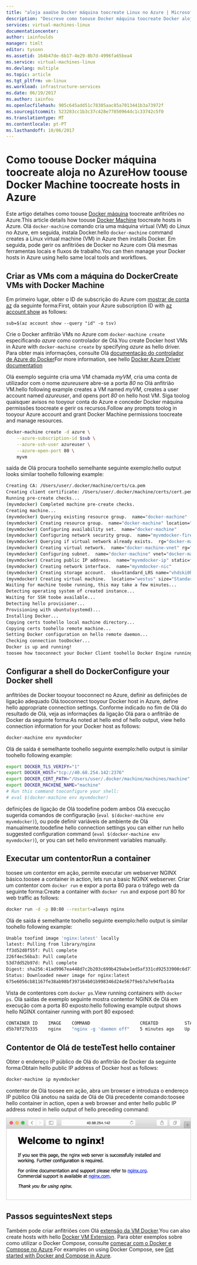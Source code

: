 ```yaml
---
title: "aloja aaaUse Docker máquina toocreate Linux no Azure | Microsoft Docs"
description: "Descreve como toouse Docker máquina toocreate Docker aloja no Azure."
services: virtual-machines-linux
documentationcenter: 
author: iainfoulds
manager: timlt
editor: tysonn
ms.assetid: 164b47de-6b17-4e29-8b7d-4996fa65bea4
ms.service: virtual-machines-linux
ms.devlang: multiple
ms.topic: article
ms.tgt_pltfrm: vm-linux
ms.workload: infrastructure-services
ms.date: 06/19/2017
ms.author: iainfou
ms.openlocfilehash: 905c645add51c78305aac85a7013441b3a73972f
ms.sourcegitcommit: 523283cc1b3c37c428e77850964dc1c33742c5f0
ms.translationtype: MT
ms.contentlocale: pt-PT
ms.lasthandoff: 10/06/2017
---
```

# <a name="how-toouse-docker-machine-toocreate-hosts-in-azure"></a><span data-ttu-id="e5404-103">Como toouse Docker máquina toocreate aloja no Azure</span><span class="sxs-lookup"><span data-stu-id="e5404-103">How toouse Docker Machine toocreate hosts in Azure</span></span>
<span data-ttu-id="e5404-104">Este artigo detalhes como toouse [Docker máquina](https://docs.docker.com/machine/) toocreate anfitriões no Azure.</span><span class="sxs-lookup"><span data-stu-id="e5404-104">This article details how toouse [Docker Machine](https://docs.docker.com/machine/) toocreate hosts in Azure.</span></span> <span data-ttu-id="e5404-105">Olá `docker-machine` comando cria uma máquina virtual (VM) do Linux no Azure, em seguida, instala Docker.</span><span class="sxs-lookup"><span data-stu-id="e5404-105">hello `docker-machine` command creates a Linux virtual machine (VM) in Azure then installs Docker.</span></span> <span data-ttu-id="e5404-106">Em seguida, pode gerir os anfitriões de Docker no Azure com Olá mesmas ferramentas locais e fluxos de trabalho.</span><span class="sxs-lookup"><span data-stu-id="e5404-106">You can then manage your Docker hosts in Azure using hello same local tools and workflows.</span></span>

## <a name="create-vms-with-docker-machine"></a><span data-ttu-id="e5404-107">Criar as VMs com a máquina do Docker</span><span class="sxs-lookup"><span data-stu-id="e5404-107">Create VMs with Docker Machine</span></span>
<span data-ttu-id="e5404-108">Em primeiro lugar, obter o ID de subscrição do Azure com [mostrar de conta az](/cli/azure/account#show) da seguinte forma:</span><span class="sxs-lookup"><span data-stu-id="e5404-108">First, obtain your Azure subscription ID with [az account show](/cli/azure/account#show) as follows:</span></span>

```azurecli
sub=$(az account show --query "id" -o tsv)
```

<span data-ttu-id="e5404-109">Crie o Docker anfitrião VMs no Azure com `docker-machine create` especificando *azure* como controlador de Olá.</span><span class="sxs-lookup"><span data-stu-id="e5404-109">You create Docker host VMs in Azure with `docker-machine create` by specifying *azure* as hello driver.</span></span> <span data-ttu-id="e5404-110">Para obter mais informações, consulte Olá [documentação do controlador de Azure do Docker](https://docs.docker.com/machine/drivers/azure/)</span><span class="sxs-lookup"><span data-stu-id="e5404-110">For more information, see hello [Docker Azure Driver documentation](https://docs.docker.com/machine/drivers/azure/)</span></span>

<span data-ttu-id="e5404-111">Olá exemplo seguinte cria uma VM chamada *myVM*, cria uma conta de utilizador com o nome *azureuser*e abre-se a porta *80* no Olá anfitrião VM.</span><span class="sxs-lookup"><span data-stu-id="e5404-111">hello following example creates a VM named *myVM*, creates a user account named *azureuser*, and opens port *80* on hello host VM.</span></span> <span data-ttu-id="e5404-112">Siga toolog quaisquer avisos no tooyour conta do Azure e conceder Docker máquina permissões toocreate e gerir os recursos.</span><span class="sxs-lookup"><span data-stu-id="e5404-112">Follow any prompts toolog in tooyour Azure account and grant Docker Machine permissions toocreate and manage resources.</span></span>

```bash
docker-machine create -d azure \
    --azure-subscription-id $sub \
    --azure-ssh-user azureuser \
    --azure-open-port 80 \
    myvm
```

<span data-ttu-id="e5404-113">saída de Olá procura toohello semelhante seguinte exemplo:</span><span class="sxs-lookup"><span data-stu-id="e5404-113">hello output looks similar toohello following example:</span></span>

```bash
Creating CA: /Users/user/.docker/machine/certs/ca.pem
Creating client certificate: /Users/user/.docker/machine/certs/cert.pem
Running pre-create checks...
(myvmdocker) Completed machine pre-create checks.
Creating machine...
(myvmdocker) Querying existing resource group.  name="docker-machine"
(myvmdocker) Creating resource group.  name="docker-machine" location="westus"
(myvmdocker) Configuring availability set.  name="docker-machine"
(myvmdocker) Configuring network security group.  name="myvmdocker-firewall" location="westus"
(myvmdocker) Querying if virtual network already exists.  rg="docker-machine" location="westus" name="docker-machine-vnet"
(myvmdocker) Creating virtual network.  name="docker-machine-vnet" rg="docker-machine" location="westus"
(myvmdocker) Configuring subnet.  name="docker-machine" vnet="docker-machine-vnet" cidr="192.168.0.0/16"
(myvmdocker) Creating public IP address.  name="myvmdocker-ip" static=false
(myvmdocker) Creating network interface.  name="myvmdocker-nic"
(myvmdocker) Creating storage account.  sku=Standard_LRS name="vhdski0hvfazyd8mn991cg50" location="westus"
(myvmdocker) Creating virtual machine.  location="westus" size="Standard_A2" username="azureuser" osImage="canonical:UbuntuServer:16.04.0-LTS:latest" name="myvmdocker"
Waiting for machine toobe running, this may take a few minutes...
Detecting operating system of created instance...
Waiting for SSH toobe available...
Detecting hello provisioner...
Provisioning with ubuntu(systemd)...
Installing Docker...
Copying certs toohello local machine directory...
Copying certs toohello remote machine...
Setting Docker configuration on hello remote daemon...
Checking connection tooDocker...
Docker is up and running!
toosee how tooconnect your Docker Client toohello Docker Engine running on this virtual machine, run: docker-machine env myvmdocker
```

## <a name="configure-your-docker-shell"></a><span data-ttu-id="e5404-114">Configurar a shell do Docker</span><span class="sxs-lookup"><span data-stu-id="e5404-114">Configure your Docker shell</span></span>
<span data-ttu-id="e5404-115">anfitriões de Docker tooyour tooconnect no Azure, definir as definições de ligação adequado Olá.</span><span class="sxs-lookup"><span data-stu-id="e5404-115">tooconnect tooyour Docker host in Azure, define hello appropriate connection settings.</span></span> <span data-ttu-id="e5404-116">Conforme indicado no fim de Olá do resultado de Olá, veja as informações da ligação Olá para o anfitrião de Docker da seguinte forma:</span><span class="sxs-lookup"><span data-stu-id="e5404-116">As noted at hello end of hello output, view hello connection information for your Docker host as follows:</span></span> 

```bash
docker-machine env myvmdocker
```

<span data-ttu-id="e5404-117">Olá de saída é semelhante toohello seguinte exemplo:</span><span class="sxs-lookup"><span data-stu-id="e5404-117">hello output is similar toohello following example:</span></span>

```bash
export DOCKER_TLS_VERIFY="1"
export DOCKER_HOST="tcp://40.68.254.142:2376"
export DOCKER_CERT_PATH="/Users/user/.docker/machine/machines/machine"
export DOCKER_MACHINE_NAME="machine"
# Run this command tooconfigure your shell:
# eval $(docker-machine env myvmdocker)
```

<span data-ttu-id="e5404-118">definições de ligação de Olá toodefine podem ambos Olá execução sugerida comandos de configuração (`eval $(docker-machine env myvmdocker)`), ou pode definir variáveis de ambiente de Olá manualmente.</span><span class="sxs-lookup"><span data-stu-id="e5404-118">toodefine hello connection settings you can either run hello suggested configuration command (`eval $(docker-machine env myvmdocker)`), or you can set hello environment variables manually.</span></span> 

## <a name="run-a-container"></a><span data-ttu-id="e5404-119">Executar um contentor</span><span class="sxs-lookup"><span data-stu-id="e5404-119">Run a container</span></span>
<span data-ttu-id="e5404-120">toosee um contentor em ação, permite executar um webserver NGINX básico.</span><span class="sxs-lookup"><span data-stu-id="e5404-120">toosee a container in action, lets run a basic NGINX webserver.</span></span> <span data-ttu-id="e5404-121">Criar um contentor com `docker run` e expor a porta 80 para o tráfego web da seguinte forma:</span><span class="sxs-lookup"><span data-stu-id="e5404-121">Create a container with `docker run` and expose port 80 for web traffic as follows:</span></span>

```bash
docker run -d -p 80:80 --restart=always nginx
```

<span data-ttu-id="e5404-122">Olá de saída é semelhante toohello seguinte exemplo:</span><span class="sxs-lookup"><span data-stu-id="e5404-122">hello output is similar toohello following example:</span></span>

```bash
Unable toofind image 'nginx:latest' locally
latest: Pulling from library/nginx
ff3d52d8f55f: Pull complete
226f4ec56ba3: Pull complete
53d7dd52b97d: Pull complete
Digest: sha256:41ad9967ea448d7c2b203c699b429abe1ed5af331cd92533900c6d77490e0268
Status: Downloaded newer image for nginx:latest
675e6056cb81167fe38ab98bf397164b01b998346d24e567f9eb7a7e94fba14a
```

<span data-ttu-id="e5404-123">Vista de contentores com `docker ps`.</span><span class="sxs-lookup"><span data-stu-id="e5404-123">View running containers with `docker ps`.</span></span> <span data-ttu-id="e5404-124">Olá saídas de exemplo seguinte mostra contentor NGINX de Olá em execução com a porta 80 exposto:</span><span class="sxs-lookup"><span data-stu-id="e5404-124">hello following example output shows hello NGINX container running with port 80 exposed:</span></span>

```bash
CONTAINER ID    IMAGE    COMMAND                   CREATED          STATUS          PORTS                          NAMES
d5b78f27b335    nginx    "nginx -g 'daemon off"    5 minutes ago    Up 5 minutes    0.0.0.0:80->80/tcp, 443/tcp    festive_mirzakhani
```

## <a name="test-hello-container"></a><span data-ttu-id="e5404-125">Contentor de Olá de teste</span><span class="sxs-lookup"><span data-stu-id="e5404-125">Test hello container</span></span>
<span data-ttu-id="e5404-126">Obter o endereço IP público de Olá do anfitrião de Docker da seguinte forma:</span><span class="sxs-lookup"><span data-stu-id="e5404-126">Obtain hello public IP address of Docker host as follows:</span></span>


```bash
docker-machine ip myvmdocker
```

<span data-ttu-id="e5404-127">contentor de Olá toosee em ação, abra um browser e introduza o endereço IP público Olá anotou na saída de Olá de Olá precedente comando:</span><span class="sxs-lookup"><span data-stu-id="e5404-127">toosee hello container in action, open a web browser and enter hello public IP address noted in hello output of hello preceding command:</span></span>

![Contentor de ngnix em execução](./media/docker-machine/nginx.png)

## <a name="next-steps"></a><span data-ttu-id="e5404-129">Passos seguintes</span><span class="sxs-lookup"><span data-stu-id="e5404-129">Next steps</span></span>
<span data-ttu-id="e5404-130">Também pode criar anfitriões com Olá [extensão da VM Docker](dockerextension.md).</span><span class="sxs-lookup"><span data-stu-id="e5404-130">You can also create hosts with hello [Docker VM Extension](dockerextension.md).</span></span> <span data-ttu-id="e5404-131">Para obter exemplos sobre como utilizar o Docker Compose, consulte [começar com o Docker e Compose no Azure](docker-compose-quickstart.md).</span><span class="sxs-lookup"><span data-stu-id="e5404-131">For examples on using Docker Compose, see [Get started with Docker and Compose in Azure](docker-compose-quickstart.md).</span></span>
